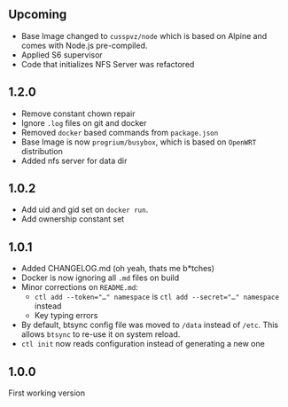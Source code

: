 ## Upcoming
- Base Image changed to `cusspvz/node` which is based on Alpine and comes with
  Node.js pre-compiled.
- Applied S6 supervisor
- Code that initializes NFS Server was refactored

## 1.2.0
- Remove constant chown repair
- Ignore `.log` files on git and docker
- Removed `docker` based commands from `package.json`
- Base Image is now `progrium/busybox`, which is based on `OpenWRT` distribution
- Added nfs server for data dir

## 1.0.2
- Add uid and gid set on `docker run`.
- Add ownership constant set

## 1.0.1
- Added CHANGELOG.md (oh yeah, thats me b*tches)
- Docker is now ignoring all `.md` files on build
- Minor corrections on `README.md`:
  - `ctl add --token="…" namespace` is `ctl add --secret="…" namespace` instead
  - Key typing errors
- By default, btsync config file was moved to `/data` instead of `/etc`. This
allows `btsync` to re-use it on system reload.
- `ctl init` now reads configuration instead of generating a new one

## 1.0.0
First working version
